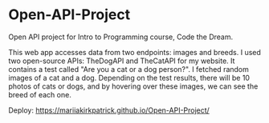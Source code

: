 # Open-API-Project

Open API project for Intro to Programming course, Code the Dream.

This web app accesses data from two endpoints: images and breeds. I used two open-source APIs: TheDogAPI and TheCatAPI for my website. It contains a test called "Are you a cat or a dog person?". I fetched random images of a cat and a dog. Depending on the test results, there will be 10 photos of cats or dogs, and by hovering over these images, we can see the breed of each one.

Deploy: https://mariiakirkpatrick.github.io/Open-API-Project/
